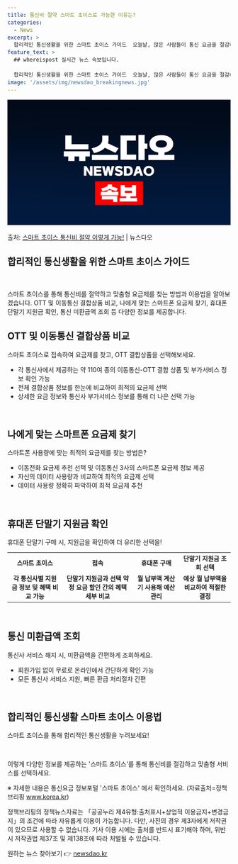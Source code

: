 ```yaml
---
title: 통신비 절약 스마트 초이스로 가능한 이유는?
categories:
  - News
excerpt: >
  합리적인 통신생활을 위한 스마트 초이스 가이드  오늘날, 많은 사람들이 통신 요금을 절감하고, 맞춤형 요금제…
feature_text: >
  ## whereispost 실시간 뉴스 속보입니다.

  합리적인 통신생활을 위한 스마트 초이스 가이드  오늘날, 많은 사람들이 통신 요금을 절감하고, 맞춤형 요금제…
image: '/assets/img/newsdao_breakingnews.jpg'
---
```


![뉴스다오 속보](/assets/img/newsdao_breakingnews.jpg)

<p>출처: <a href="https://newsdao.kr/4120" rel="dofollow">스마트 초이스 통신비 절약 이렇게 가능!</a> | 뉴스다오</p>

<h2 data-ke-size="size26">합리적인 통신생활을 위한 스마트 초이스 가이드</h2>
<p data-ke-size="size16">&nbsp;</p>
스마트 초이스를 통해 통신비를 절약하고 맞춤형 요금제를 찾는 방법과 이용법을 알아보겠습니다. OTT 및 이동통신 결합상품 비교, 나에게 맞는 스마트폰 요금제 찾기, 휴대폰 단말기 지원금 확인, 통신 미환급액 조회 등 다양한 정보를 제공합니다.

<h2 data-ke-size="size24">OTT 및 이동통신 결합상품 비교</h2>
<p data-ke-size="size16">스마트 초이스로 접속하여 요금제를 찾고, OTT 결합상품을 선택해보세요.</p>

<ul>
<li>각 통신사에서 제공하는 약 110여 종의 이동통신-OTT 결합 상품 및 부가서비스 정보 확인 가능</li>
<li>전체 결합상품 정보를 한눈에 비교하여 최적의 요금제 선택</li>
<li>상세한 요금 정보와 통신사 부가서비스 정보를 통해 더 나은 선택 가능</li>
</ul>
<p data-ke-size="size16">&nbsp;</p>

<h2 data-ke-size="size24">나에게 맞는 스마트폰 요금제 찾기</h2>
<p data-ke-size="size16">스마트폰 사용량에 맞는 최적의 요금제를 찾는 방법은?</p>

<ul>
<li>이동전화 요금제 추천 선택 및 이동통신 3사의 스마트폰 요금제 정보 제공</li>
<li>자신의 데이터 사용량과 비교하여 최적의 요금제 선택</li>
<li>데이터 사용량 정확히 파악하여 최적 요금제 추천</li>
</ul>
<p data-ke-size="size16">&nbsp;</p>

<h2 data-ke-size="size24">휴대폰 단말기 지원금 확인</h2>
<p data-ke-size="size16">휴대폰 단말기 구매 시, 지원금을 확인하여 더 유리한 선택을!</p>

<table>
<tr>
<td style="text-align: center; height: 17px;"><b>스마트 초이스</b></td>
<td style="text-align: center; height: 17px;"><b>접속</b></td>
<td style="text-align: center; height: 17px;"><b>휴대폰 구매</b></td>
<td style="text-align: center; height: 17px;"><b>단말기 지원금 조회 선택</b></td>
</tr>
<tr>
<td style="text-align: center; height: 17px;"><b>각 통신사별 지원금 정보 및 혜택 비교 가능</b></td>
<td style="text-align: center; height: 17px;"><b>단말기 지원금과 선택 약정 요금 할인 간의 혜택 세부 비교</b></td>
<td style="text-align: center; height: 17px;"><b>월 납부액 계산기 사용해 예산 관리</b></td>
<td style="text-align: center; height: 17px;"><b>예상 월 납부액을 비교하여 적절한 결정</b></td>
</tr>
</table>
<p data-ke-size="size16">&nbsp;</p>

<h2 data-ke-size="size24">통신 미환급액 조회</h2>
<p data-ke-size="size16">통신사 서비스 해지 시, 미환급액을 간편하게 조회하세요.</p>

<ul>
<li>회원가입 없이 무료로 온라인에서 간단하게 확인 가능</li>
<li>모든 통신사 서비스 지원, 빠른 환급 처리절차 간편</li>
</ul>
<p data-ke-size="size16">&nbsp;</p>

<h2 data-ke-size="size24">합리적인 통신생활 스마트 초이스 이용법</h2>
<p data-ke-size="size16">스마트 초이스를 통해 합리적인 통신생활을 누려보세요!</p>
<p data-ke-size="size16">&nbsp;</p>

이렇게 다양한 정보를 제공하는 '스마트 초이스'를 통해 통신비를 절감하고 맞춤형 서비스를 선택하세요.

※ 자세한 내용은 통신요금 정보포털 '스마트 초이스' 에서 확인하세요. (자료출처=정책브리핑 <a href="https://www.korea.kr">www.korea.kr</a>)

정책브리핑의 정책뉴스자료는 「공공누리 제4유형:출처표시+상업적 이용금지+변경금지」의 조건에 따라 자유롭게 이용이 가능합니다. 다만, 사진의 경우 제3자에게 저작권이 있으므로 사용할 수 없습니다. 기사 이용 시에는 출처를 반드시 표기해야 하며, 위반 시 저작권법 제37조 및 제138조에 따라 처벌될 수 있습니다. 

원하는 뉴스 찾아보기 👉 <a href="https://newsdao.kr" rel="dofollow">newsdao.kr</a>


